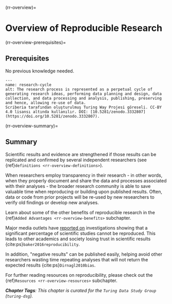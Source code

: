 (rr-overview)=
# Overview of Reproducible Research

(rr-overview-prerequisites)=
## Prerequisites

No previous knowledge needed.

```{figure} ../figures/research-cycle.*
---
name: research-cycle
alt: The research process is represented as a perpetual cycle of generating research ideas, performing data planning and design, data collection, and data processing and analysis, publishing, preserving and hence, allowing re-use of data. 
Scriberia tarafından oluşturulmuş Turing Way Projesi göreseli. CC-BY 4.0 lisansı altında kullanılır. DOI: [10.5281/zenodo.3332807](https://doi.org/10.5281/zenodo.3332807).
```

(rr-overview-summary)=
## Summary

Scientific results and evidence are strengthened if those results can be replicated and confirmed by several independent researchers (see {ref}`definitions <rr-overview-definitions>`).

When researchers employ transparency in their research - in other words, when they properly document and share the data and processes associated with their analyses - the broader research community is able to save valuable time when reproducing or building upon published results. Often, data or code from prior projects will be re-used by new researchers to verify old findings or develop new analyses.

Learn about some of the other benefits of reproducible research in the {ref}`Added Advantages <rr-overview-benefits>` subchapter.

Major media outlets have [reported on](https://www.theguardian.com/science/2018/aug/27/attempt-to-replicate-major-social-scientific-findings-of-past-decade-fails) investigations showing that a significant percentage of scientific studies cannot be reproduced. This leads to other academics and society losing trust in scientific results {cite:ps}`baker2016reproducibility`.

In addition, "negative results" can be published easily, helping avoid other researchers wasting time repeating analyses that will not return the expected results {cite:ps}`Dirnagl2010bias`.

For further reading resources on reproducibility, please check out the {ref}`Resources <rr-overview-resources>` subchapter.

***Chapter Tags**: This chapter is curated for the `Turing Data Study Group` (`turing-dsg`).*
